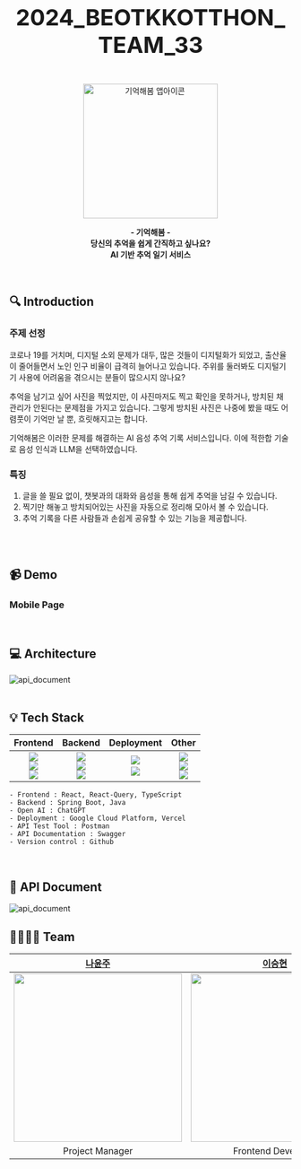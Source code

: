<p align="center">
  <strong style="font-size: 40px">
2024_BEOTKKOTTHON_TEAM_33 
  </strong>
</p>
<br>
<p align="center">
  <img width="240" alt="기억해봄 앱아이콘" src="https://raw.githubusercontent.com/goormthon-Univ/2024_BEOTKKOTTHON_TEAM_33_BE/d07009844e4c9e2d0ec1694b5227946779147d4f/assets/logo.svg">
</p>

<p align="center">
  <strong>
    - 기억해봄 -
    <br>
    당신의 추억을 쉽게 간직하고 싶나요?
    <br>
    AI 기반 추억 일기 서비스
  </strong>
</p>
<br>



## 🔍 Introduction

### 주제 선정
코로나 19를 거치며, 디지털 소외 문제가 대두, 많은 것들이 디지털화가 되었고, 출산율이 줄어들면서 노인 인구 비율이 급격히 늘어나고 있습니다.
주위를 둘러봐도 디지털기기 사용에 어려움을 겪으시는 분들이 많으시지 않나요?

추억을 남기고 싶어 사진을 찍었지만, 이 사진마저도 찍고 확인을 못하거나, 방치된 채 관리가 안된다는 문제점을 가지고 있습니다.
그렇게 방치된 사진은 나중에 봤을 때도 어렴풋이 기억만 날 뿐, 흐릿해지고는 합니다.

기억해봄은 이러한 문제를 해결하는 AI 음성 추억 기록 서비스입니다.
이에 적한합 기술로 음성 인식과 LLM을 선택하였습니다.

### 특징
1. 글을 쓸 필요 없이, 챗봇과의 대화와 음성을 통해 쉽게 추억을 남길 수 있습니다.
2. 찍기만 해놓고 방치되어있는 사진을 자동으로 정리해 모아서 볼 수 있습니다.
3. 추억 기록을 다른 사람들과 손쉽게 공유할 수 있는 기능을 제공합니다.

  <br><br>



## 📹 Demo


### Mobile Page
<br>



## 💻 Architecture
<img alt="api_document" src = "https://github.com/goormthon-Univ/2024_BEOTKKOTTHON_TEAM_33_BE/blob/yeonjae/assets/%EC%8A%A4%ED%81%AC%EB%A6%B0%EC%83%B7%202024-03-22%20%EC%98%A4%ED%9B%84%2010.56.01.png?raw=true" />
<br><br>



## 💡 Tech Stack
|                                                                                                                                                                      Frontend                                                                                                                                                                       |                                                                                                                                                                                                                                                                              Backend                                                                                                                                                                                                                                                                               |                                                                                                         Deployment                                                                                                          |Other|
|:---------------------------------------------------------------------------------------------------------------------------------------------------------------------------------------------------------------------------------------------------------------------------------------------------------------------------------------------------:|:------------------------------------------------------------------------------------------------------------------------------------------------------------------------------------------------------------------------------------------------------------------------------------------------------------------------------------------------------------------------------------------------------------------------------------------------------------------------------------------------------------------------------------------------------------------:|:---------------------------------------------------------------------------------------------------------------------------------------------------------------------------------------------------------------------------:|:------:|
| <img src="https://img.shields.io/badge/React-61DBFB?style=flat-square&logo=React&logoColor=white"/></a><br><img src="https://img.shields.io/badge/React Query-FF475A?style=flat-square&logo=React Query&logoColor=white"/></a><br><img src="https://img.shields.io/badge/TypeScript-3776AB?style=flat-square&logo=TypeScript&logoColor=white"/></a> |<img src="https://img.shields.io/badge/Spring Boot-6DB33F?style=flat-square&logo=Spring Boot&logoColor=white"/></a><br><img src="https://img.shields.io/badge/Java-007396?style=flat-square&logo=Java&logoColor=white"/></a><br><img src="https://img.shields.io/badge/ChatGPT-74AA9C?style=flat-square&logo=OpenAI&logoColor=white"/></a>| <img src="https://img.shields.io/badge/gcp-4285F4?style=for-the-badge&logo=googlecloud&logoColor=white"><a/><br/><img src="https://img.shields.io/badge/vercel-000000?style=for-the-badge&logo=vercel&logoColor=white"><a/> |<img src="https://img.shields.io/badge/Postman-FF6C37?style=flat-square&logo=Postman&logoColor=white"/></a><br><img src="https://img.shields.io/badge/Swagger-85EA2E?style=flat-square&logo=Swagger&logoColor=white"/></a><br><img src="https://img.shields.io/badge/Github-111011?style=flat-square&logo=Github&logoColor=white"/></a>

```
- Frontend : React, React-Query, TypeScript
- Backend : Spring Boot, Java
- Open AI : ChatGPT
- Deployment : Google Cloud Platform, Vercel
- API Test Tool : Postman
- API Documentation : Swagger
- Version control : Github
```
<br>



## 📗 API Document
<img alt="api_document" src = "" />


## 👨‍👩‍👧‍👧 Team

|           [나윤주]()           |                                                             [이승현](https://github.com/seungsimdang)                                                              | [박재현](https://github.com/JaeHyun137?tab=overview&from=2024-03-01&to=2024-03-23) | [최기웅](https://github.com/giwoong01) |                                                                 [정연재](https://github.com/zzangjyj0818)                                                                 |               [한예은]()               |
|:---------------------------:|:---------------------------------------------------------------------------------------------------------------------------------------------------------------:|:--------------------------------:|:---------------------------------:|:----------------------------------------------------------------------------------------------------------------------------------------------------------------------:|:-----------------------------------:|
| <img width = "300" src =""> |  <img width = "300" src ="https://github.com/goormthon-Univ/2024_BEOTKKOTTHON_TEAM_33_BE/blob/yeonjae/assets/93538221.jpg?raw=true">    |    <img width = "300" src ="">    |     <img width = "300" src ="https://github.com/goormthon-Univ/2024_BEOTKKOTTHON_TEAM_33_BE/blob/yeonjae/assets/KakaoTalk_Photo_2024-03-22-22-08-48.jpeg?raw=true">     |    <img width = "300" src ="https://github.com/goormthon-Univ/2024_BEOTKKOTTHON_TEAM_33_BE/blob/yeonjae/assets/KakaoTalk_Photo_2024-02-17-18-02-06.jpeg?raw=true">     |<img width = "300" src ="">
|       Project Manager       |                                                                       Frontend Developer                                                                        |        Frontend Developer        |         Backend Developer         |                                                                           Backend Developer                                                                            |           Designer     |
